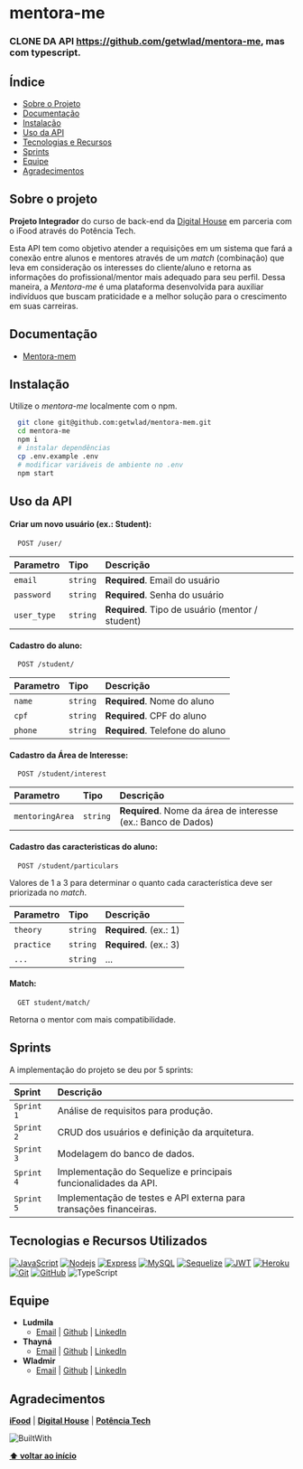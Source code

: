 # mentora-me

### CLONE DA API https://github.com/getwlad/mentora-me, mas com typescript.

## Índice

- [Sobre o Projeto](#sobre-o-projeto)
- [Documentação](#documentação)
- [Instalação](#instalação)
- [Uso da API](#uso-da-api)
- [Tecnologias e Recursos](#tecnologias-e-recursos-utilizados)
- [Sprints](#sprints)
- [Equipe](#equipe)
- [Agradecimentos](#agradecimentos)

## Sobre o projeto

**Projeto Integrador** do curso de back-end da [Digital House](https://www.digitalhouse.com/br) em parceria com o iFood através do Potência Tech.

Esta API tem como objetivo atender a requisições em um sistema que fará a conexão entre alunos e mentores através de um _match_ (combinação) que leva em consideração os interesses do cliente/aluno e retorna as informações do profissional/mentor mais adequado para seu perfil.
Dessa maneira, a _Mentora-me_ é uma plataforma desenvolvida para auxiliar indivíduos que buscam praticidade e a melhor solução para o crescimento em suas carreiras.

## Documentação

- [Mentora-mem](https://mentora-me.cyclic.app/docs/)

## Instalação

Utilize o _mentora-me_ localmente com o npm.

```bash
  git clone git@github.com:getwlad/mentora-mem.git
  cd mentora-me
  npm i
  # instalar dependências
  cp .env.example .env
  # modificar variáveis de ambiente no .env
  npm start
```

## Uso da API

#### Criar um novo usuário (ex.: Student):

```
  POST /user/
```

| Parametro   | Tipo     | Descrição                                        |
| :---------- | :------- | :----------------------------------------------- |
| `email`     | `string` | **Required**. Email do usuário                   |
| `password`  | `string` | **Required**. Senha do usuário                   |
| `user_type` | `string` | **Required**. Tipo de usuário (mentor / student) |

#### Cadastro do aluno:

```
  POST /student/
```

| Parametro | Tipo     | Descrição                       |
| :-------- | :------- | :------------------------------ |
| `name`    | `string` | **Required**. Nome do aluno     |
| `cpf`     | `string` | **Required**. CPF do aluno      |
| `phone`   | `string` | **Required**. Telefone do aluno |

#### Cadastro da Área de Interesse:

```
  POST /student/interest
```

| Parametro       | Tipo     | Descrição                                                     |
| :-------------- | :------- | :------------------------------------------------------------ |
| `mentoringArea` | `string` | **Required**. Nome da área de interesse (ex.: Banco de Dados) |

#### Cadastro das caracteristicas do aluno:

```
  POST /student/particulars
```

Valores de 1 a 3 para determinar o quanto cada característica deve ser priorizada no _match_.

| Parametro  | Tipo     | Descrição              |
| :--------- | :------- | :--------------------- |
| `theory`   | `string` | **Required**. (ex.: 1) |
| `practice` | `string` | **Required**. (ex.: 3) |
| `...`      | `string` | ...                    |

#### Match:

```
  GET student/match/
```

Retorna o mentor com mais compatibilidade.

## Sprints

A implementação do projeto se deu por 5 sprints:

| Sprint     | Descrição                                                          |
| :--------- | :----------------------------------------------------------------- |
| `Sprint 1` | Análise de requisitos para produção.                               |
| `Sprint 2` | CRUD dos usuários e definição da arquitetura.                      |
| `Sprint 3` | Modelagem do banco de dados.                                       |
| `Sprint 4` | Implementação do Sequelize e principais funcionalidades da API.    |
| `Sprint 5` | Implementação de testes e API externa para transações financeiras. |

## Tecnologias e Recursos Utilizados

[![JavaScript](https://img.shields.io/badge/JavaScript-F7DF1E?&style=for-the-badge&logo=javascript&logoColor=black)](https://tc39.es/ecma262/)
[![Nodejs](https://img.shields.io/badge/Node.js-43853D?&style=for-the-badge&logo=node.js&logoColor=white)](https://nodejs.org/en/docs/)
[![Express](https://img.shields.io/badge/express.js-%23404d59.svg?&style=for-the-badge&logo=express&logoColor=%2361DAFB)](https://expressjs.com/en/5x/api.html)
[![MySQL](https://img.shields.io/badge/MySQL-00000F?&style=for-the-badge&logo=mysql&logoColor=white)](https://dev.mysql.com/doc/)
[![Sequelize](https://img.shields.io/badge/Sequelize-52B0E7?&style=for-the-badge&logo=Sequelize&logoColor=white)](https://sequelize.org/docs/v6/getting-started/)
[![JWT](https://img.shields.io/badge/JWT-black?&style=for-the-badge&logo=JSON%20web%20tokens)](https://jwt.io/introduction)
[![Heroku](https://img.shields.io/badge/Heroku-430098?&style=for-the-badge&logo=heroku&logoColor=white)](https://devcenter.heroku.com/)
[![Git](https://img.shields.io/badge/GIT-E44C30?&style=for-the-badge&logo=git&logoColor=white)](https://git-scm.com/doc)
[![GitHub](https://img.shields.io/badge/GitHub-100000?&style=for-the-badge&logo=github&logoColor=white)](https://github.com/)
![TypeScript](https://img.shields.io/badge/typescript-%23007ACC.svg?style=for-the-badge&logo=typescript&logoColor=white)

## Equipe

- **Ludmila**
  - [Email](mailto:ghansth@gmail.com) | [Github](https://github.com/ludmila-chagas) | [LinkedIn](https://www.linkedin.com/in/ludmila-chagas-273548187/)
- **Thayná**
  - [Email](mailto:thna.rdg@gmail.com) | [Github](https://github.com/thnardg) | [LinkedIn](https://www.linkedin.com/in/thayna-rdg/)
- **Wladmir**
  - [Email](mailto:wladmcd@gmail.com) | [Github](https://github.com/getwlad) | [LinkedIn](https://www.linkedin.com/in/wladmir-rodrigues/)

## Agradecimentos

[**iFood**](https://institucional.ifood.com.br/?utm_source=site_ifood) | [**Digital House**](https://www.digitalhouse.com/br) | [**Potência Tech**](https://potenciatech.com.br/)

![BuiltWith](https://ForTheBadge.com/images/badges/built-with-love.svg)

**[⬆ voltar ao início](#mentora-me)**

